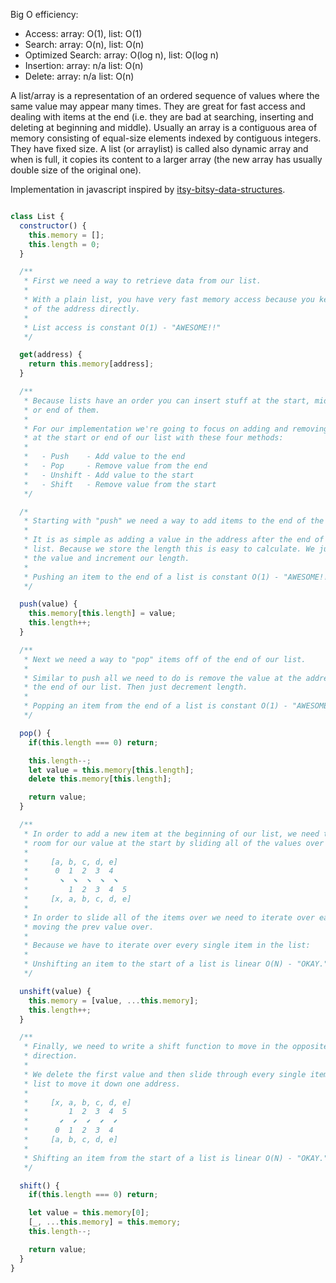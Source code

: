 Big O efficiency:
- Access:           array: O(1),      list: O(1)
- Search:           array: O(n),      list: O(n)
- Optimized Search: array: O(log n),  list: O(log n)
- Insertion:        array: n/a        list: O(n)
- Delete:           array: n/a        list: O(n)

A list/array is a representation of an ordered sequence of values where the same value may appear many times.
They are great for fast access and dealing with items at the end (i.e. they are bad at searching, inserting and deleting at beginning and middle).
Usually an array is a contiguous area of memory consisting of equal-size elements indexed by contiguous integers. They have fixed size. A list (or arraylist) is called also dynamic array and when is full, it copies its content to a larger array (the new array has usually double size of the original one).

Implementation in javascript inspired by [itsy-bitsy-data-structures](https://github.com/thejameskyle/itsy-bitsy-data-structures).

```javascript

class List {
  constructor() {
    this.memory = [];
    this.length = 0;
  }

  /**
   * First we need a way to retrieve data from our list.
   *
   * With a plain list, you have very fast memory access because you keep track
   * of the address directly.
   *
   * List access is constant O(1) - "AWESOME!!"
   */

  get(address) {
    return this.memory[address];
  }

  /**
   * Because lists have an order you can insert stuff at the start, middle,
   * or end of them.
   *
   * For our implementation we're going to focus on adding and removing values
   * at the start or end of our list with these four methods:
   *
   *   - Push    - Add value to the end
   *   - Pop     - Remove value from the end
   *   - Unshift - Add value to the start
   *   - Shift   - Remove value from the start
   */

  /*
   * Starting with "push" we need a way to add items to the end of the list.
   *
   * It is as simple as adding a value in the address after the end of our
   * list. Because we store the length this is easy to calculate. We just add
   * the value and increment our length.
   *
   * Pushing an item to the end of a list is constant O(1) - "AWESOME!!"
   */

  push(value) {
    this.memory[this.length] = value;
    this.length++;
  }

  /**
   * Next we need a way to "pop" items off of the end of our list.
   *
   * Similar to push all we need to do is remove the value at the address at
   * the end of our list. Then just decrement length.
   *
   * Popping an item from the end of a list is constant O(1) - "AWESOME!!"
   */

  pop() {
    if(this.length === 0) return;

    this.length--;
    let value = this.memory[this.length];
    delete this.memory[this.length];

    return value;
  }

  /**
   * In order to add a new item at the beginning of our list, we need to make
   * room for our value at the start by sliding all of the values over by one.
   *
   *     [a, b, c, d, e]
   *      0  1  2  3  4
   *       ⬊  ⬊  ⬊  ⬊  ⬊
   *         1  2  3  4  5
   *     [x, a, b, c, d, e]
   *
   * In order to slide all of the items over we need to iterate over each one
   * moving the prev value over.
   *
   * Because we have to iterate over every single item in the list:
   *
   * Unshifting an item to the start of a list is linear O(N) - "OKAY."
   */

  unshift(value) {
    this.memory = [value, ...this.memory];
    this.length++;
  }

  /**
   * Finally, we need to write a shift function to move in the opposite
   * direction.
   *
   * We delete the first value and then slide through every single item in the
   * list to move it down one address.
   *
   *     [x, a, b, c, d, e]
   *         1  2  3  4  5
   *       ⬋  ⬋  ⬋  ⬋  ⬋
   *      0  1  2  3  4
   *     [a, b, c, d, e]
   *
   * Shifting an item from the start of a list is linear O(N) - "OKAY."
   */

  shift() {
    if(this.length === 0) return;

    let value = this.memory[0];
    [_, ...this.memory] = this.memory;
    this.length--;

    return value;
  }
}
```
